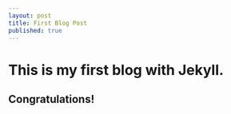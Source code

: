 ```yaml
---
layout: post
title: First Blog Post
published: true
---
```


# This is my first blog with Jekyll.

## Congratulations!